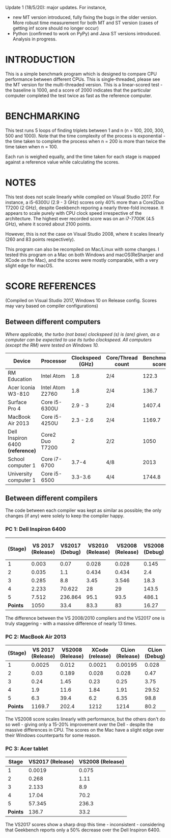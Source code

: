 Update 1 (18/5/20): major updates. For instance,

* new MT version introduced, fully fixing the bugs in the older version. More robust time measurement for both MT and ST version (cases of getting inf score should no longer occur)
* Python (confirmed to work on PyPy) and Java ST versions introduced. Analysis in progress.

# INTRODUCTION

This is a simple benchmark program which is designed to compare CPU performance between different CPUs. This is single-threaded, please see the MT version for the multi-threaded version.
This is a linear-scored test - the baseline is 1000, and a score of 2000 indicates that the particular computer completed the test twice as fast as the reference computer.

# BENCHMARKING

This test runs 5 loops of finding triplets between 1 and n (n = 100, 200, 300, 500 and 1000). Note that the time complexity of the process is exponential - the time taken to complete the process when n = 200 is more than twice the time taken when n = 100.

Each run is weighed equally, and the time taken for each stage is mapped against a reference value while calculating the scores.

# NOTES

This test does not scale linearly while compiled on Visual Studio 2017. For instance, a i5-6300U (2.9 - 3 GHz) scores only 40% more than a Core2Duo T7200 (2 GHz), despite Geekbench reporing a nearly three-fold increase. It appears to scale purely with CPU clock speed irrespective of the architecture.
The highest ever recorded score was on an i7-7700K (4.5 GHz), where it scored about 2100 points.

However, this is not the case on Visual Studio 2008, where it scales linearly (260 and 83 points respectively).
 
This program can also be recompiled on Mac/Linux with some changes. I tested this program on a Mac on both Windows and macOS(ReSharper and XCode on the Mac), and the scores were mostly comparable, with a very slight edge for macOS.

# SCORE REFERENCES
(Compiled on Visual Studio 2017, Windows 10 on Release config. Scores may vary based on compiler configurations)
## Between different computers

*Where applicable, the turbo (not base) clockspeed (s) is (are) given, as a computer can be expected to use its turbo clockspeed. All computers (except the RM) were tested on Windows 10.*

|Device| Processor | Clockspeed (GHz)| Core/Thread count| Benchmarker score |
|--|--|--|--|--
|RM Education |Intel Atom  |1.8|2/4|122.3
|Acer Iconia W3-810  |Intel Atom Z2760  |1.8|2/4|136.7
|Surface Pro 4 | Core i5-6300U |2.9 - 3|2/4|1407.4
|MacBook Air 2013  |Core i5-4250U  |2.3 - 2.6|2/4|1169.7
|Dell Inspiron 6400 **(reference)**|Core2 Duo T7200|2|2/2|1050
|School computer 1|Core i7-6700|3.7-4|4/8|2013
|University computer 1|Core i5-6500|3.3-3.6|4/4|1744.8

## Between different compilers
The code between each compiler was kept as similar as possible; the only changes (if any) were solely to keep the compiler happy.
### PC 1: Dell Inspiron 6400 
| (Stage)  | VS 2017 (Release) |VS2017 (Debug)|VS2010 (Release)|VS2008 (Release)|VS2008 (Debug)|VS6|Turbo C++ (v4.0)
|--|--|--|--|--|--|--|--|
| 1 | 0.003 |0.07|0.028 |0.028 |0.145|0.192|0.18
|2|0.035|1.1|0.434|0.434|2.4|3.064|2.91
|3|0.285|8.8|3.45|3.546|18.3|24.188|23.5
|4|2.233|70.622|28|29|143.5|202.193|185.6
|5|7.512|236.864|95.1|93.5|486.1|657|644.6
|**Points**|1050|33.4|83.3|83|16.27|12.3|12.46

The difference between the VS 2008/2010 compliers and the VS2017 one is truly staggering - with a massive difference of nearly 13 times. 
### PC 2: MacBook Air 2013
| (Stage) | VS 2017 (Release) |VS2008 (Release)|XCode (release)|CLion (Release)|CLion (Debug)|VS6
|--|--|--|--|--|--|--|
|1|0.0025|0.012|0.0021|0.00195|0.028|0.117
|2|0.03|0.189|0.028|0.028|0.47|1.9
|3|0.24|1.45|0.23|0.25|3.75|15.5
|4|1.9|11.6|1.84|1.91|29.52|123.1
|5|6.3|39.4|6.2|6.35|98.8|419.2
|**Points**|1169.7|202.4|1212|1214|80.2|19.4

The VS2008 score scales linearly with performance, but the others don't do so well - giving only a 15-20% improvement over the Dell - despite the massive differences in CPU.
The scores on the Mac have a slight edge over their Windows counterparts for some reason.

### PC 3: Acer tablet

|Stage|VS2017 (Release) |VS2008 (Release)|
|--|--|--|
|1  |0.0019|0.075
|2|0.268|1.11
|3|2.133|8.9
|4|17.04|70.2
|5|57.345|236.3
|**Points**|136.7|33.2

The VS2017 scores show a sharp drop this time - inconsistent - considering that Geekbench reports only a 50% decrease over the Dell Inspiron 6400. 

